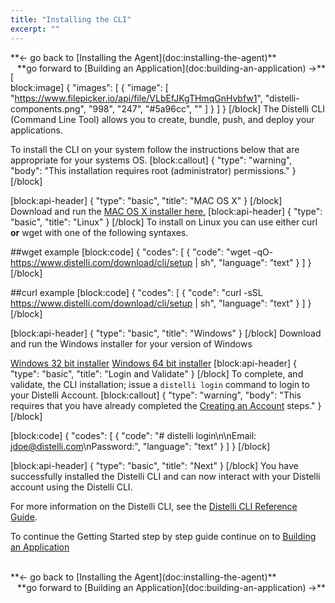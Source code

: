 ```yaml
---
title: "Installing the CLI"
excerpt: ""
---
```

<div><div style="float: left;">**&lt;- go back to [Installing the Agent](doc:installing-the-agent)**</div><div style="float: right;">**go forward to [Building an Application](doc:building-an-application) -&gt;**</div></div>
<br>

[block:image]
{
  "images": [
    {
      "image": [
        "https://www.filepicker.io/api/file/VLbEfJKgTHmqGnHvbfw1",
        "distelli-components.png",
        "998",
        "247",
        "#5a96cc",
        ""
      ]
    }
  ]
}
[/block]
The Distelli CLI (Command Line Tool) allows you to create, bundle, push, and deploy your applications.

To install the CLI on your system follow the instructions below that are appropriate for your systems OS.
[block:callout]
{
  "type": "warning",
  "body": "This installation requires root (administrator) permissions."
}
[/block]

[block:api-header]
{
  "type": "basic",
  "title": "MAC OS X"
}
[/block]
Download and run the [MAC OS X installer here.](https://www.distelli.com/download/mac/DistelliCLI-1.88.pkg) 
[block:api-header]
{
  "type": "basic",
  "title": "Linux"
}
[/block]
To install on Linux you can use either curl **or** wget with one of the following syntaxes.

##wget example
[block:code]
{
  "codes": [
    {
      "code": "wget -qO- https://www.distelli.com/download/cli/setup | sh",
      "language": "text"
    }
  ]
}
[/block]

##curl example
[block:code]
{
  "codes": [
    {
      "code": "curl -sSL https://www.distelli.com/download/cli/setup | sh",
      "language": "text"
    }
  ]
}
[/block]

[block:api-header]
{
  "type": "basic",
  "title": "Windows"
}
[/block]
Download and run the Windows installer for your version of Windows

[Windows 32 bit installer](https://www.distelli.com/download/win32/Distelli-1.88-x86.msi)
[Windows 64 bit installer](https://www.distelli.com/download/win64/Distelli-1.88-x64.msi) 
[block:api-header]
{
  "type": "basic",
  "title": "Login and Validate"
}
[/block]
To complete, and validate, the CLI installation; issue a `distelli login` command to login to your Distelli Account.
[block:callout]
{
  "type": "warning",
  "body": "This requires that you have already completed the [Creating an Account](doc:creating-an-account) steps."
}
[/block]

[block:code]
{
  "codes": [
    {
      "code": "# distelli login\n\nEmail: jdoe@distelli.com\nPassword:",
      "language": "text"
    }
  ]
}
[/block]

[block:api-header]
{
  "type": "basic",
  "title": "Next"
}
[/block]
You have successfully installed the Distelli CLI and can now interact with your Distelli account using the Distelli CLI.

For more information on the Distelli CLI, see the [Distelli CLI Reference Guide](doc:distelli-cli).

To continue the Getting Started step by step guide continue on to [Building an Application](doc:building-an-application) 

<br>
<div><div style="float: left;">**&lt;- go back to [Installing the Agent](doc:installing-the-agent)**</div><div style="float: right;">**go forward to [Building an Application](doc:building-an-application) -&gt;**</div></div>